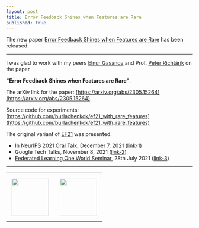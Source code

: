 ```yaml
---
layout: post
title: Error Feedback Shines when Features are Rare
published: true
---
```


The new paper [Error Feedback Shines when Features are Rare](https://arxiv.org/abs/2305.15264) has been released.

---

I was glad to work with my peers [Elnur Gasanov](https://elnurgasanov.com/) and Prof. [Peter Richtárik](https://richtarik.org/) on the paper 

**"Error Feedback Shines when Features are Rare"**.

The arXiv link for the paper: [https://arxiv.org/abs/2305.15264](https://arxiv.org/abs/2305.15264). 

Source code for experiments: [https://github.com/burlachenkok/ef21_with_rare_features](https://github.com/burlachenkok/ef21_with_rare_features)

The original variant of [EF21](https://arxiv.org/abs/2106.05203) was presented:

* In NeurIPS 2021 Oral Talk, December 7, 2021 ([link-1](https://nips.cc/Conferences/2021/Schedule?type=Oral))
* Google Tech Talks, November 8, 2021 ([link-2](https://youtu.be/aD3o_f7tf28?t=128))
* [Federated Learning One World Seminar](https://sites.google.com/view/one-world-seminar-series-flow/home?authuser=0), 28th July 2021 ([link-3](https://www.youtube.com/watch?v=rjWze5rcSUM&t=3367s&ab_channel=FederatedLearningOneWorldSeminar))

---

<table style="text-align:center;">
<tr>
<td style="padding:15px;text-align:center;vertical-align:middle;"> <img height="100px" src="https://burlachenkok.github.io/materials/KAUST-logo.svg"/> </td> 
<td style="padding:15px;text-align:center;vertical-align:middle;"> <img height="100px" src="https://burlachenkok.github.io/materials/SDAIA-Logo-2.svg"/> </td> 
</tr>
</table>
